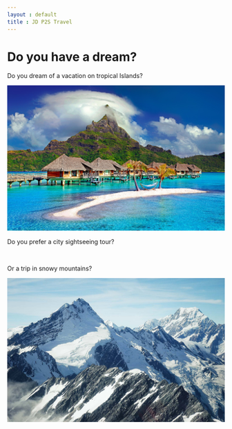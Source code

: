 ```yaml
---
layout : default
title : JD P2S Travel
---
```


# Do you have a dream?

Do you dream of a vacation on tropical Islands?

<img class="d-block w-100 img-fluid" src="/assets/cottages-beach.jpg" alt="">

Do you prefer a city sightseeing tour?

<img class="d-block w-100 img-fluid" src="/assets/orange-powerboat.jpg" alt="">

Or a trip in snowy mountains?

<img class="d-block w-100 img-fluid" src="/assets/mountains.jpg" alt="">
